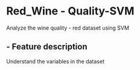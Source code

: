 # Red_Wine - Quality-SVM
Analyze the wine quality - red dataset using SVM
## - Feature description 
Understand the variables in the dataset
